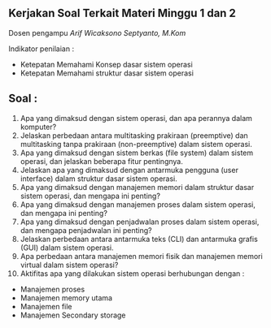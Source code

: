 ## Kerjakan Soal Terkait Materi Minggu 1 dan 2

Dosen pengampu *Arif Wicaksono Septyanto, M.Kom*

Indikator penilaian : 
- Ketepatan Memahami Konsep dasar sistem operasi
- Ketepatan Memahami struktur dasar sistem operasi


## Soal :

1. Apa yang dimaksud dengan sistem operasi, dan apa perannya dalam komputer?
2. Jelaskan perbedaan antara multitasking prakiraan (preemptive) dan multitasking tanpa prakiraan (non-preemptive) dalam sistem operasi.
3. Apa yang dimaksud dengan sistem berkas (file system) dalam sistem operasi, dan jelaskan beberapa fitur pentingnya.
4. Jelaskan apa yang dimaksud dengan antarmuka pengguna (user interface) dalam struktur dasar sistem operasi.
5. Apa yang dimaksud dengan manajemen memori dalam struktur dasar sistem operasi, dan mengapa ini penting?
6. Apa yang dimaksud dengan manajemen proses dalam sistem operasi, dan mengapa ini penting?
7. Apa yang dimaksud dengan penjadwalan proses dalam sistem operasi, dan mengapa penjadwalan ini penting?
8. Jelaskan perbedaan antara antarmuka teks (CLI) dan antarmuka grafis (GUI) dalam sistem operasi.
9. Apa perbedaan antara manajemen memori fisik dan manajemen memori virtual dalam sistem operasi?
10. Aktifitas apa yang dilakukan sistem operasi berhubungan dengan :
- Manajemen proses
- Manajemen memory utama
- Manajemen file
- Manajemen Secondary storage
